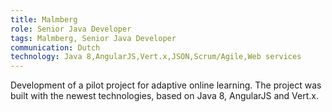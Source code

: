 ```yaml
---
title: Malmberg
role: Senior Java Developer
tags: Malmberg, Senior Java Developer
communication: Dutch
technology: Java 8,AngularJS,Vert.x,JSON,Scrum/Agile,Web services
---
```


Development of a pilot project for adaptive online learning. The project was built with the newest
technologies, based on Java 8, AngularJS and Vert.x.
